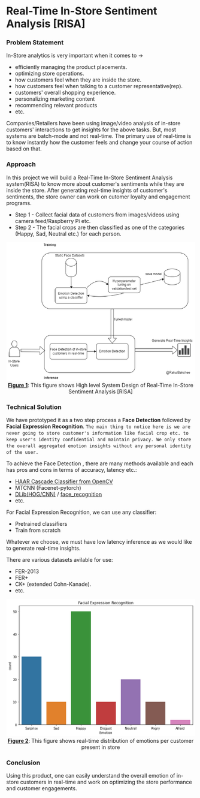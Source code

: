 
# Real-Time In-Store Sentiment Analysis [RISA]

### Problem Statement
In-Store analytics is very important when it comes to ->
- efficiently managing the product placements.
- optimizing store operations.
- how customers feel when they are inside the store.
- how customers feel when talking to a customer representative(rep).
- customers' overall shopping experience.
- personalizing marketing content 
- recommending relevant products
- etc.

Companies/Retailers have been using image/video analysis of in-store customers' interactions to get insights for the above tasks. But, most systems are batch-mode and not real-time. The primary use of real-time is to know instantly how the customer feels and change your course of action based on that. 

### Approach
In this project we will build a Real-Time In-Store Sentiment Analysis system(RISA) to know more about customer's sentiments while they are inside the store. After generating real-time insights of customer's sentiments, the store owner can work on cutomer loyalty and engagement programs. 

- Step 1 - Collect facial data of customers from images/videos using camera feed/Raspberry Pi etc.
- Step 2 - The facial crops are then classified as one of the categories (Happy, Sad, Neutral etc.) for each person.

<img src="RISA-diag.png" style="width:600px;height:600;">
<caption><center> </center></caption>
<caption><center> <u><b>Figure 1</u></b>: This figure shows High level System Design of Real-Time In-Store Sentiment Analysis [RISA]<br> </center></caption>



### Technical Solution
We have prototyped it as a two step process a **Face Detection** followed by **Facial Expression Recognition**. `The main thing to notice here is we are never going to store customer's information like facial crop etc. to keep user's identity confidential and maintain privacy. We only store the overall aggregated emotion insights without any personal identity of the user.`

To achieve the Face Detection , there are many methods available and each has pros and cons in terms of accuracy, latency etc.:
- [HAAR Cascade Classifier from OpenCV](https://docs.opencv.org/3.4/db/d28/tutorial_cascade_classifier.html)
- MTCNN (Facenet-pytorch)
- [DLib(HOG/CNN)](http://dlib.net/) / [face_recognition](https://github.com/ageitgey/face_recognition)
- etc.

For Facial Expression Recognition, we can use any classifier:
- Pretrained classifiers
- Train from scratch


Whatever we choose, we must have low latency inference as we would like to generate real-time insights. 


There are various datasets avilable for use:
- FER-2013
- FER+ 
- CK+ (extended Cohn-Kanade).
- etc.

<img src="all-emotions.png" style="width:600px;height:600;">
<caption><center> </center></caption>
<caption><center> <u><b>Figure 2</u></b>: This figure shows real-time distribution of emotions per customer present in store<br> </center></caption>


### Conclusion
Using this product, one can easily understand the overall emotion of in-store customers in real-time and work on optimizing the store performance and customer engagements.

